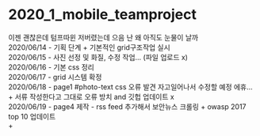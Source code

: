 # 2020_1_mobile_teamproject
이젠 괜찮은데 텀프따윈 저버렸는데 으음 난 왜 아직도 눈물이 날까 <br>
 2020/06/14 - 기획 단계 + 기본적인 grid구조작업 실시<br>
 2020/06/15 - 사진 선정 및 화질, 수정 작업... (파일 업로드 x)<br>
 2020/06/16 - 기본 css 정리<br>
 2020/06/17 - grid 시스템 확정<br>
 2020/06/18 - page1 #photo-text css 오류 발견 자고일어나서 수정할 예정 에휴...<br>
              + 서류 작성한다고 그대로 오류 방치 and 깃헙 업데이트 x <br>
 2020/06/19 - page4 제작 - rss feed 추가해서 보안뉴스 크롤링 + owasp 2017 top 10 업데이트 <br>
              + 
